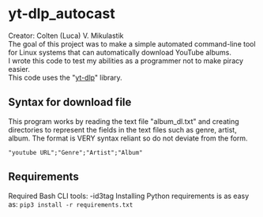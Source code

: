 # yt-dlp_autocast
Creator: Colten (Luca) V. Mikulastik  
The goal of this project was to make a simple automated command-line tool for Linux systems that can automatically download YouTube albums.  
I wrote this code to test my abilities as a programmer not to make piracy easier.  
This code uses the "[yt-dlp](https://github.com/yt-dlp/yt-dlp)" library.

## Syntax for download file
This program works by reading the text file "album_dl.txt" and creating directories to represent the fields in the text files such as genre, artist, album. The format is VERY syntax reliant so do not deviate from the form.
```
"youtube URL";"Genre";"Artist";"Album"
```

## Requirements
Required Bash CLI tools:
    -id3tag
Installing Python requirements is as easy as:
``` pip3 install -r requirements.txt ```

